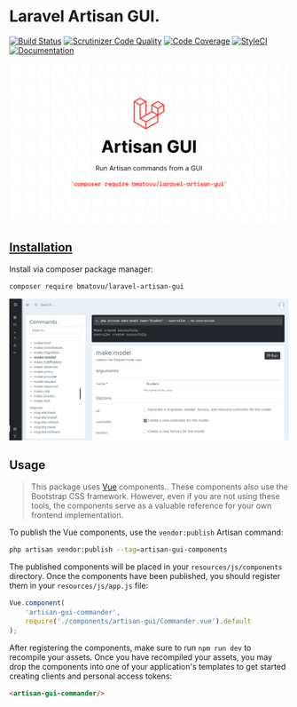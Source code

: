 # Laravel Artisan GUI.

[![Build Status](https://travis-ci.org/mtvbrianking/laravel-artisan-gui.svg?branch=master)](https://travis-ci.org/mtvbrianking/laravel-artisan-gui)
[![Scrutinizer Code Quality](https://scrutinizer-ci.com/g/mtvbrianking/laravel-artisan-gui/badges/quality-score.png?b=master)](https://scrutinizer-ci.com/g/mtvbrianking/laravel-artisan-gui/?branch=master)
[![Code Coverage](https://scrutinizer-ci.com/g/mtvbrianking/laravel-artisan-gui/badges/coverage.png?b=master)](https://scrutinizer-ci.com/g/mtvbrianking/laravel-artisan-gui/?branch=master)
[![StyleCI](https://github.styleci.io/repos/230607368/shield?branch=master)](https://github.styleci.io/repos/230607368)
[![Documentation](https://img.shields.io/badge/Documentation-Blue)](https://mtvbrianking.github.io/laravel-artisan-gui)

![](./images/banner.png)

## [Installation](https://packagist.org/packages/bmatovu/laravel-artisan-gui)

Install via composer package manager:

```bash
composer require bmatovu/laravel-artisan-gui
```

![](./images/demo.png)

## Usage

> This package uses [Vue](https://vuejs.org)  components.. These components also use the Bootstrap CSS framework. However, even if you are not using these tools, the components serve as a valuable reference for your own frontend implementation.

To publish the  Vue components, use the `vendor:publish` Artisan command:

```bash
php artisan vendor:publish --tag=artisan-gui-components
```

The published components will be placed in your `resources/js/components` directory. Once the components have been published, you should register them in your `resources/js/app.js` file:

```js
Vue.component(
    'artisan-gui-commander',
    require('./components/artisan-gui/Commander.vue').default
);
```

After registering the components, make sure to run `npm run dev` to recompile your assets. Once you have recompiled your assets, you may drop the components into one of your application's templates to get started creating clients and personal access tokens:

```html
<artisan-gui-commander/>
```
